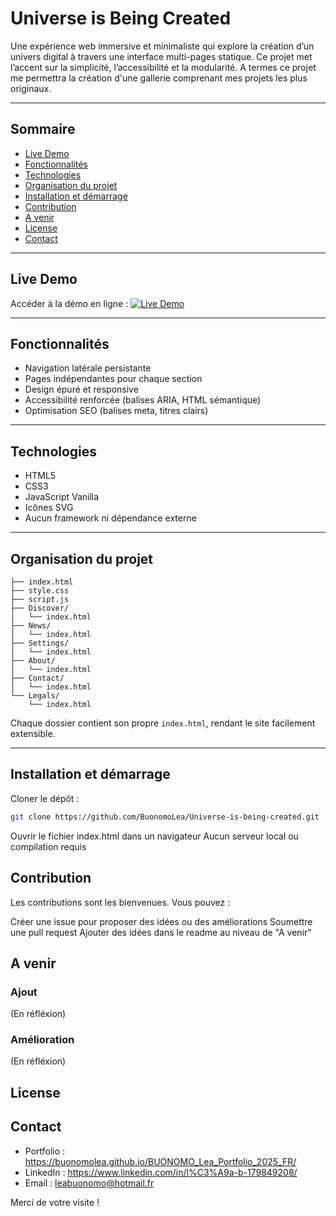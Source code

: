 # Universe is Being Created

Une expérience web immersive et minimaliste qui explore la création d’un univers digital à travers une interface multi-pages statique.
Ce projet met l’accent sur la simplicité, l’accessibilité et la modularité.
A termes ce projet me permettra la création d'une gallerie comprenant mes projets les plus originaux.

---

## Sommaire

- [Live Demo](#live-demo)
- [Fonctionnalités](#fonctionnalités)
- [Technologies](#technologies)
- [Organisation du projet](#organisation-du-projet)
- [Installation et démarrage](#installation-et-démarrage)
- [Contribution](#contribution)
- [A venir](#a-venir)
- [License](#license)
- [Contact](#contact)

---

## Live Demo

Accéder à la démo en ligne : 
 [![Live Demo](https://img.shields.io/badge/Live_Demo-Open-2E0EF1)](https://buonomolea.github.io/Universe-is-being-created/)

---

## Fonctionnalités

- Navigation latérale persistante
- Pages indépendantes pour chaque section
- Design épuré et responsive
- Accessibilité renforcée (balises ARIA, HTML sémantique)
- Optimisation SEO (balises meta, titres clairs)

---

## Technologies

- HTML5
- CSS3
- JavaScript Vanilla
- Icônes SVG
- Aucun framework ni dépendance externe

---

## Organisation du projet

```Universe-is-being-created/
├── index.html
├── style.css
├── script.js
├── Discover/
│   └── index.html
├── News/
│   └── index.html
├── Settings/
│   └── index.html
├── About/
│   └── index.html
├── Contact/
│   └── index.html
└── Legals/
    └── index.html
``` 
Chaque dossier contient son propre `index.html`, rendant le site facilement extensible.

---

## Installation et démarrage

 Cloner le dépôt :
   ```bash
   git clone https://github.com/BuonomoLea/Universe-is-being-created.git
   ```

Ouvrir le fichier index.html dans un navigateur
Aucun serveur local ou compilation requis

## Contribution

Les contributions sont les bienvenues. Vous pouvez :

Créer une issue pour proposer des idées ou des améliorations
Soumettre une pull request
Ajouter des idées dans le readme au niveau de "A venir"

## A venir

### Ajout

(En réfléxion)

### Amélioration

(En réfléxion)

## License

## Contact

- Portfolio : https://buonomolea.github.io/BUONOMO_Lea_Portfolio_2025_FR/  
- LinkedIn :  https://www.linkedin.com/in/l%C3%A9a-b-179849208/
- Email : leabuonomo@hotmail.fr

Merci de votre visite !
